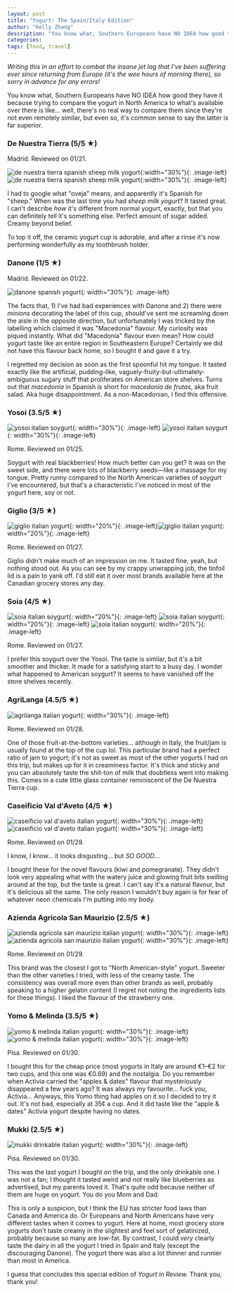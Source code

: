 ```yaml
---
layout: post
title: "Yogurt: The Spain/Italy Edition"
author: "Kelly Zhang"
description: "You know what, Southern Europeans have NO IDEA how good they have it because trying to compare the yogurt in North America to what's available over there is like... well, there's no real way to compare them since they're not even remotely similar, but even so, it's common sense to say the latter is far superior."
categories:
tags: [food, travel]
---
```


_Writing this in an effort to combat the insane jet lag that I've been suffering ever since returning from Europe (it's the wee hours of morning there), so sorry in advance for any errors!_

You know what, Southern Europeans have NO IDEA how good they have it because trying to compare the yogurt in North America to what's available over there is like... well, there's no real way to compare them since they're not even remotely similar, but even so, it's common sense to say the latter is far superior.

### De Nuestra Tierra (5/5 ★)

  Madrid. Reviewed on 01/21.

  ![de nuestra tierra spanish sheep milk yogurt](/blog/images/denuestratierra01.jpg){:width="30%"}{: .image-left} ![de nuestra tierra spanish sheep milk yogurt](/blog/images/denuestratierra02.jpg){:width="30%"}{: .image-left}

  I had to google what "oveja" means, and apparently it's Spanish for "sheep." When was the last time you had _sheep milk yogurt_? It tasted great. I can't describe _how_ it's different from normal yogurt, exactly, but that you can definitely tell it's something else. Perfect amount of sugar added. Creamy beyond belief.

  To top it off, the ceramic yogurt cup is adorable, and after a rinse it's now performing wonderfully as my toothbrush holder.

### Danone (1/5 ★)

  Madrid. Reviewed on 01/22.

  ![danone spanish yogurt](/blog/images/danone.jpg){: width="30%"}{: .image-left}

  The facts that, 1) I've had bad experiences with Danone and 2) there were _minions_ decorating the label of this cup, should've sent me screaming down the aisle in the opposite direction, but unfortunately I was tricked by the labelling which claimed it was "Macedonia" flavour. My curiosity was piqued instantly. What did "Macedonia" flavour even mean? How could yogurt taste like an entire region in Southeastern Europe? Certainly we did not have this flavour back home, so I bought it and gave it a try.

  I regretted my decision as soon as the first spoonful hit my tongue. It tasted exactly like the artificial, pudding-like, vaguely-fruity-but-ultimately-ambiguous sugary stuff that proliferates on American store shelves. Turns out that _macedonia_ in Spanish is short for _macedonia de frutas_, aka fruit salad. Aka huge disappointment. As a non-Macedonian, I find this offensive.

### Yosoi (3.5/5 ★)

  ![yosoi italian soygurt](/blog/images/yosoi01.jpg){: width="30%"}{: .image-left} ![yosoi italian soygurt](/blog/images/yosoi02.jpg){: width="30%"}{: .image-left}

  Rome. Reviewed on 01/25.

  Soygurt with real blackberries! How much better can you get? It was on the sweet side, and there were lots of blackberry seeds—like a massage for my tongue. Pretty runny compared to the North American varieties of soygurt I've encountered, but that's a characteristic I've noticed in most of the yogurt here, soy or not.

### Giglio (3/5 ★)

  ![giglio italian yogurt](/blog/images/giglio01.jpg){: width="20%"}{: .image-left}![giglio italian yogurt](/blog/images/giglio02.jpg){: width="20%"}{: .image-left}

  Rome. Reviewed on 01/27.

  Giglio didn't make much of an impression on me. It tasted fine, yeah, but nothing stood out. As you can see by my crappy unwrapping job, the tinfoil lid is a pain to yank off. I'd still eat it over most brands available here at the Canadian grocery stores any day.

### Soia (4/5 ★)

  ![soia italian soygurt](/blog/images/soia01.jpg){: width="20%"}{: .image-left}
  ![soia italian soygurt](/blog/images/soia02.jpg){: width="20%"}{: .image-left}
  ![soia italian soygurt](/blog/images/soia03.jpg){: width="20%"}{: .image-left}

  Rome. Reviewed on 01/27.

  I prefer this soygurt over the Yosoi. The taste is similar, but it's a bit smoother and thicker. It made for a satisfying start to a busy day. I wonder what happened to American soygurt? It seems to have vanished off the store shelves recently.

### AgriLanga (4.5/5 ★)

  ![agrilanga italian yogurt](/blog/images/agrilanga01.jpg){: width="30%"}{: .image-left}

  Rome. Reviewed on 01/28.

  One of those fruit-at-the-bottom varieties... although in Italy, the fruit/jam is usually found at the top of the cup lol. This particular brand had a perfect ratio of jam to yogurt; it's not as sweet as most of the other yogurts I had on this trip, but makes up for it in creaminess factor. It's thick and sticky and you can absolutely taste the shit-ton of milk that doubtless went into making this. Comes in a cute little glass container reminiscent of the De Nuestra Tierra cup.

### Caseificio Val d'Aveto (4/5 ★)

  ![caseificio val d'aveto italian yogurt](/blog/images/caseificiovaldaveto01.jpg){: width="30%"}{: .image-left}
  ![caseificio val d'aveto italian yogurt](/blog/images/caseificiovaldaveto02.jpg){: width="30%"}{: .image-left}

  Rome. Reviewed on 01/29.

  I know, I know... it looks disgusting... but _SO GOOD_...

  I bought these for the novel flavours (kiwi and pomegranate). They didn't look very appealing what with the watery juice and glowing fruit bits swilling around at the top, but the taste is great. I can't say it's a natural flavour, but it's delicious all the same. The only reason I wouldn't buy again is for fear of whatever neon chemicals I'm putting into my body.

### Azienda Agricola San Maurizio (2.5/5 ★)

  ![azienda agricola san maurizio italian yogurt](/blog/images/aziendaagricolasanmaurizio01.jpg){: width="30%"}{: .image-left}
  ![azienda agricola san maurizio italian yogurt](/blog/images/aziendaagricolasanmaurizio02.jpg){: width="30%"}{: .image-left}

  Rome. Reviewed on 01/29.

  This brand was the closest I got to "North American-style" yogurt. Sweeter than the other varieties I tried, with less of the creamy taste. The consistency was overall more even than other brands as well, probably speaking to a higher gelatin content (I regret not noting the ingredients lists for these things). I liked the flavour of the strawberry one.

### Yomo & Melinda (3.5/5 ★)

  ![yomo & melinda italian yogurt](/blog/images/yomomelinda01.jpg){: width="30%"}{: .image-left}
  ![yomo & melinda italian yogurt](/blog/images/yomomelinda02.jpg){: width="30%"}{: .image-left}

  Pisa. Reviewed on 01/30.

  I bought this for the cheap price (most yogurts in Italy are around €1–€2 for two cups, and this one was €0.69) and the nostalgia. Do you remember when Activia carried the "apples & dates" flavour that mysteriously disappeared a few years ago? It was always my favourite... fuck you, Activia... Anyways, this Yomo thing had apples on it so I decided to try it out. It's not bad, especially at 35¢ a cup. And it did taste like the "apple & dates" Activia yogurt despite having no dates.

### Mukki (2.5/5 ★)

  ![mukki drinkable italian yogurt](/blog/images/mukki01.jpg){: width="30%"}{: .image-left}

  Pisa. Reviewed on 01/30.

  This was the last yogurt I bought on the trip, and the only drinkable one. I was not a fan; I thought it tasted weird and not really like blueberries as advertised, but my parents loved it. That's quite odd because neither of them are huge on yogurt. You do you Mom and Dad.

This is only a suspicion, but I think the EU has stricter food laws than Canada and America do. Or Europeans and North Americans have very different tastes when it comes to yogurt. Here at home, most grocery store yogurts don't taste creamy in the slightest and feel sort of gelatinized, probably because so many are low-fat. By contrast, I could _very_ clearly taste the dairy in all the yogurt I tried in Spain and Italy (except the discouraging Danone). The yogurt there was also a lot thinner and runnier than most in America.

I guess that concludes this special edition of _Yogurt in Review._ Thank you, thank you!
